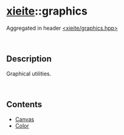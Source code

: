 # [xieite](./xieite.md)\:\:graphics
Aggregated in header [<xieite/graphics.hpp>](../include/xieite/graphics.hpp)

&nbsp;

## Description
Graphical utilities.

&nbsp;

## Contents
- [Canvas](./namespaces/graphics/canvas.md)
- [Color](./namespaces/graphics/color.md)
